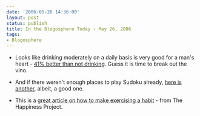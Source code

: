 ```yaml
---
date: '2006-05-26 14:36:00'
layout: post
status: publish
title: In the Blogosphere Today - May 26, 2006
tags:
- Blogosphere
---
```


  * Looks like drinking moderately on a daily basis is very good for a man's heart - [41% better than not drinking](http://news.yahoo.com/s/nm/20060525/hl_nm/alcohol_dc;_ylt=AlxGqQB668ReC3BdotYwlNWs0NUE;_ylu=X3oDMTA3czJjNGZoBHNlYwM3NTE-). Guess it is time to break out the vino.


  * And if there weren't enough places to play Sudoku already, [here is another](http://www.sudokucraving.com/game.php), albeit, a good one.


  * This is a [great article on how to make exercising a habit](http://happinessproject.typepad.com/happiness_project/2006/05/this_wednesday__3.html) - from The Happiness Project.



